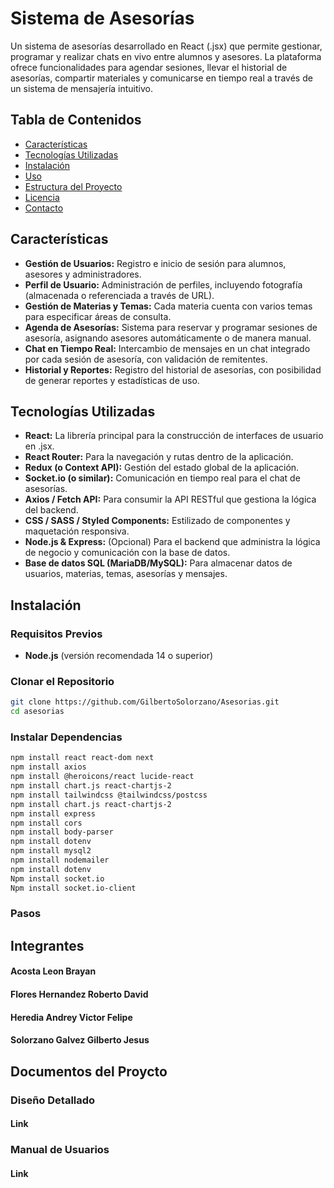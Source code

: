 # Sistema de Asesorías

Un sistema de asesorías desarrollado en React (.jsx) que permite gestionar, programar y realizar chats en vivo entre alumnos y asesores. La plataforma ofrece funcionalidades para agendar sesiones, llevar el historial de asesorías, compartir materiales y comunicarse en tiempo real a través de un sistema de mensajería intuitivo.

## Tabla de Contenidos

- [Características](#características)
- [Tecnologías Utilizadas](#tecnologías-utilizadas)
- [Instalación](#instalación)
- [Uso](#uso)
- [Estructura del Proyecto](#estructura-del-proyecto)
- [Licencia](#licencia)
- [Contacto](#contacto)

## Características

- **Gestión de Usuarios:** Registro e inicio de sesión para alumnos, asesores y administradores.
- **Perfil de Usuario:** Administración de perfiles, incluyendo fotografía (almacenada o referenciada a través de URL).
- **Gestión de Materias y Temas:** Cada materia cuenta con varios temas para especificar áreas de consulta.
- **Agenda de Asesorías:** Sistema para reservar y programar sesiones de asesoría, asignando asesores automáticamente o de manera manual.
- **Chat en Tiempo Real:** Intercambio de mensajes en un chat integrado por cada sesión de asesoría, con validación de remitentes.
- **Historial y Reportes:** Registro del historial de asesorías, con posibilidad de generar reportes y estadísticas de uso.

## Tecnologías Utilizadas

- **React:** La librería principal para la construcción de interfaces de usuario en .jsx.
- **React Router:** Para la navegación y rutas dentro de la aplicación.
- **Redux (o Context API):** Gestión del estado global de la aplicación.
- **Socket.io (o similar):** Comunicación en tiempo real para el chat de asesorías.
- **Axios / Fetch API:** Para consumir la API RESTful que gestiona la lógica del backend.
- **CSS / SASS / Styled Components:** Estilizado de componentes y maquetación responsiva.
- **Node.js & Express:** (Opcional) Para el backend que administra la lógica de negocio y comunicación con la base de datos.
- **Base de datos SQL (MariaDB/MySQL):** Para almacenar datos de usuarios, materias, temas, asesorías y mensajes.

## Instalación

### Requisitos Previos

- **Node.js** (versión recomendada 14 o superior)

### Clonar el Repositorio

```bash
git clone https://github.com/GilbertoSolorzano/Asesorias.git
cd asesorias
```

### Instalar Dependencias

```bash
npm install react react-dom next
npm install axios
npm install @heroicons/react lucide-react
npm install chart.js react-chartjs-2
npm install tailwindcss @tailwindcss/postcss
npm install chart.js react-chartjs-2
npm install express
npm install cors
npm install body-parser
npm install dotenv
npm install mysql2
npm install nodemailer
npm install dotenv
Npm install socket.io
Npm install socket.io-client

```

### Pasos

## Integrantes

#### Acosta Leon Brayan

#### Flores Hernandez Roberto David

#### Heredia Andrey Victor Felipe

#### Solorzano Galvez Gilberto Jesus

## Documentos del Proycto

### Diseño Detallado

#### Link

### Manual de Usuarios

#### Link
